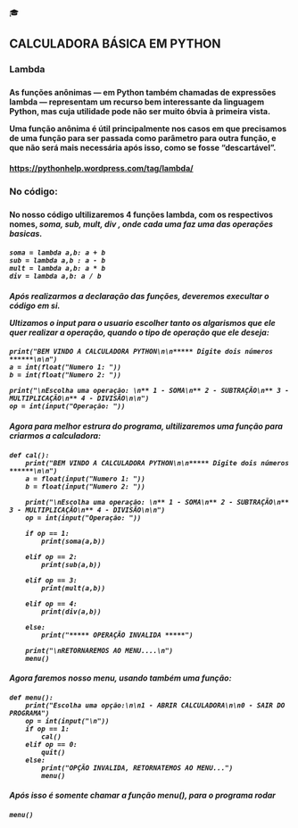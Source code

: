 🎓<h2>CALCULADORA BÁSICA EM PYTHON</h2>

<h3>Lambda<h3>

<h4>As funções anônimas — em Python também chamadas de expressões lambda — representam um recurso bem interessante da linguagem Python, mas cuja utilidade pode não ser muito óbvia à primeira vista.

Uma função anônima é útil principalmente nos casos em que precisamos de uma função para ser passada como parâmetro para outra função, e que não será mais necessária após isso, como se fosse “descartável”.<h4>
    
<h8>https://pythonhelp.wordpress.com/tag/lambda/<h8>

<h3>No código:<h3>

<h4>No nosso código ultilizaremos 4 funções lambda, com os respectivos nomes, <i> soma, sub, mult, div <i>, onde cada uma faz uma das operações basicas.<h4>

```
soma = lambda a,b: a + b
sub = lambda a,b : a - b
mult = lambda a,b: a * b
div = lambda a,b: a / b 
```

<h4>
Após realizarmos a declaração das funções, deveremos execultar o código em si. 

Ultizamos o <i><b>input<b><i> para o usuario escolher tanto os algarismos que ele quer realizar a operação, quando o tipo de operação que ele deseja:
<h4>

```
print("BEM VINDO A CALCULADORA PYTHON\n\n***** Digite dois números ******\n\n")
a = int(float("Numero 1: "))
b = int(float("Numero 2: "))

print("\nEscolha uma operação: \n** 1 - SOMA\n** 2 - SUBTRAÇÃO\n** 3 - MULTIPLICAÇÃO\n** 4 - DIVISÃO\n\n")
op = int(input("Operação: "))
```
<h4>Agora para melhor estrura do programa, ultilizaremos uma função para criarmos a calculadora:<h4>
    
```
def cal():
    print("BEM VINDO A CALCULADORA PYTHON\n\n***** Digite dois números ******\n\n")
    a = float(input("Numero 1: "))
    b = float(input("Numero 2: "))

    print("\nEscolha uma operação: \n** 1 - SOMA\n** 2 - SUBTRAÇÃO\n** 3 - MULTIPLICAÇÃO\n** 4 - DIVISÃO\n\n")
    op = int(input("Operação: "))

    if op == 1:
        print(soma(a,b))

    elif op == 2:
        print(sub(a,b))

    elif op == 3:
        print(mult(a,b))

    elif op == 4:
        print(div(a,b))

    else:
        print("***** OPERAÇÃO INVALIDA *****")

    print("\nRETORNAREMOS AO MENU....\n")
    menu()
```
<h4>Agora faremos nosso menu, usando também uma função:<h4>

```
def menu():
    print("Escolha uma opção:\n\n1 - ABRIR CALCULADORA\n\n0 - SAIR DO PROGRAMA")
    op = int(input("\n"))
    if op == 1:
        cal()
    elif op == 0:
        quit()
    else:
        print("OPÇÃO INVALIDA, RETORNATEMOS AO MENU...")
        menu()
```
<h4>Após isso é somente chamar a função menu(), para o programa rodar<h4>
    
```
menu()
```
